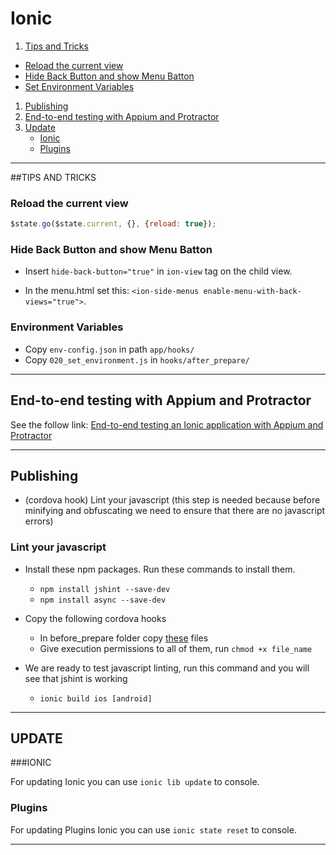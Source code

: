 # Ionic
1. [Tips and Tricks](#tips-and-tricks)
  * [Reload the current view](#reload-the-current-view)
  * [Hide Back Button and show Menu Batton](#hide-back-button-and-show-menu-batton)
  * [Set Environment Variables](#environment-variables)
1. [Publishing](#publishing)
1. [End-to-end testing with Appium and Protractor](#end-to-end-testing-with-appium-and-protractor)
2. [Update](#update)
    * [Ionic](#ionic-1)
    * [Plugins](#plugins)

---
##TIPS AND TRICKS
### Reload the current view
``` javascript
$state.go($state.current, {}, {reload: true});
```

### Hide Back Button and show Menu Batton 
* Insert `hide-back-button="true"` in `ion-view` tag on the child view.

* In the menu.html set this: `<ion-side-menus enable-menu-with-back-views="true">`.


### Environment Variables
* Copy `env-config.json` in path `app/hooks/`
* Copy `020_set_environment.js` in `hooks/after_prepare/`

---
## End-to-end testing with Appium and Protractor
See the follow link: [End-to-end testing an Ionic application with Appium and Protractor](http://tombuyse.com/end-to-end-testing-an-ionic-application-with-appium-and-protractor/)

---

## Publishing
* (cordova hook) Lint your javascript (this step is needed because before minifying and obfuscating we need to ensure that there are no javascript errors)

### Lint your javascript
* Install these npm packages. Run these commands to install them.
	* `npm install jshint --save-dev`
	* `npm install async --save-dev`
	
* Copy the following cordova hooks
	* In before_prepare folder copy [these]() files
	* Give execution permissions to all of them, run `chmod +x file_name`
* We are ready to test javascript linting, run this command and you will see that jshint is working
	* `ionic build ios [android]`

---

## UPDATE

###IONIC

For updating Ionic you can use `ionic lib update` to console.


### Plugins

For updating Plugins Ionic you can use `ionic state reset` to console.

---

